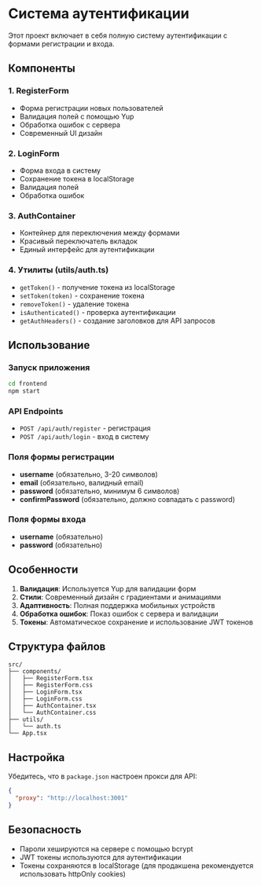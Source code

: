 # Система аутентификации

Этот проект включает в себя полную систему аутентификации с формами регистрации и входа.

## Компоненты

### 1. RegisterForm
- Форма регистрации новых пользователей
- Валидация полей с помощью Yup
- Обработка ошибок с сервера
- Современный UI дизайн

### 2. LoginForm
- Форма входа в систему
- Сохранение токена в localStorage
- Валидация полей
- Обработка ошибок

### 3. AuthContainer
- Контейнер для переключения между формами
- Красивый переключатель вкладок
- Единый интерфейс для аутентификации

### 4. Утилиты (utils/auth.ts)
- `getToken()` - получение токена из localStorage
- `setToken(token)` - сохранение токена
- `removeToken()` - удаление токена
- `isAuthenticated()` - проверка аутентификации
- `getAuthHeaders()` - создание заголовков для API запросов

## Использование

### Запуск приложения
```bash
cd frontend
npm start
```

### API Endpoints
- `POST /api/auth/register` - регистрация
- `POST /api/auth/login` - вход в систему

### Поля формы регистрации
- **username** (обязательно, 3-20 символов)
- **email** (обязательно, валидный email)
- **password** (обязательно, минимум 6 символов)
- **confirmPassword** (обязательно, должно совпадать с password)

### Поля формы входа
- **username** (обязательно)
- **password** (обязательно)

## Особенности

1. **Валидация**: Используется Yup для валидации форм
2. **Стили**: Современный дизайн с градиентами и анимациями
3. **Адаптивность**: Полная поддержка мобильных устройств
4. **Обработка ошибок**: Показ ошибок с сервера и валидации
5. **Токены**: Автоматическое сохранение и использование JWT токенов

## Структура файлов

```
src/
├── components/
│   ├── RegisterForm.tsx
│   ├── RegisterForm.css
│   ├── LoginForm.tsx
│   ├── LoginForm.css
│   ├── AuthContainer.tsx
│   └── AuthContainer.css
├── utils/
│   └── auth.ts
└── App.tsx
```

## Настройка

Убедитесь, что в `package.json` настроен прокси для API:
```json
{
  "proxy": "http://localhost:3001"
}
```

## Безопасность

- Пароли хешируются на сервере с помощью bcrypt
- JWT токены используются для аутентификации
- Токены сохраняются в localStorage (для продакшена рекомендуется использовать httpOnly cookies)
